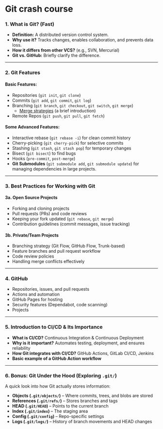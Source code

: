 # Git crash course

### **1. What is Git? (Fast)**
- **Definition:** A distributed version control system.
- **Why use it?** Tracks changes, enables collaboration, and prevents data loss.
- **How it differs from other VCS?** (e.g., SVN, Mercurial)
- **Git vs. GitHub:** Briefly clarify the difference.

---

### **2. Git Features**
#### **Basic Features:**
- Repositories (`git init`, `git clone`)
- Commits (`git add`, `git commit`, `git log`)
- Branching (`git branch`, `git checkout`, `git switch`, `git merge`)
  - [Merge strategies](https://git-scm.com/docs/merge-strategies) (a brief introduction)
- Remote Repos (`git push`, `git pull`, `git fetch`)

#### **Some Advanced Features:**
- Interactive rebase (`git rebase -i`) for clean commit history
- Cherry-picking (`git cherry-pick`) for selective commits
- Stashing (`git stash`, `git stash pop`) for temporary changes
- Bisect (`git bisect`) to find bugs
- Hooks (`pre-commit`, `post-merge`)
- **Git Submodules** (`git submodule add`, `git submodule update`) for managing dependencies in large projects.

---

### **3. Best Practices for Working with Git**
#### **3a. Open Source Projects**
- Forking and cloning projects
- Pull requests (PRs) and code reviews
- Keeping your fork updated (`git rebase`, `git merge`)
- Contribution guidelines (commit messages, issue tracking)

#### **3b. Private/Team Projects**
- Branching strategy (Git Flow, GitHub Flow, Trunk-based)
- Feature branches and pull request workflow
- Code review policies
- Handling merge conflicts effectively

---

### **4. GitHub**
- Repositories, issues, and pull requests
- Actions and automation
- GitHub Pages for hosting
- Security features (Dependabot, code scanning)
- Projects

---

### **5. Introduction to CI/CD & Its Importance**
- **What is CI/CD?** Continuous Integration & Continuous Deployment
- **Why is it important?** Automates testing, deployment, and ensures reliability
- **How Git integrates with CI/CD?** GitHub Actions, GitLab CI/CD, Jenkins
- **Basic example of a GitHub Action workflow**

---

### **6. Bonus: Git Under the Hood (Exploring `.git/`)**
A quick look into how Git actually stores information:

- **Objects (`.git/objects/`)** – Where commits, trees, and blobs are stored
- **References (`.git/refs/`)** – Stores branches and tags
- **HEAD (`.git/HEAD`)** – Points to the current branch
- **Index (`.git/index`)** – The staging area
- **Config (`.git/config`)** – Repo-specific settings
- **Logs (`.git/logs/`)** – History of branch movements and HEAD changes
